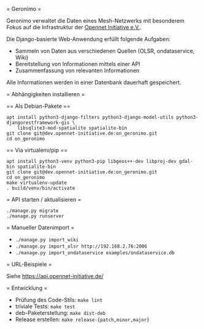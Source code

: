 = Geronimo =

Geronimo verwaltet die Daten eines Mesh-Netzwerks mit besonderem Fokus auf die Infrastruktur
der [Opennet Initiative e.V.](https://opennet-initiative.de/).

Die Django-basierte Web-Anwendung erfüllt folgende Aufgaben:

* Sammeln von Daten aus verschiedenen Quellen (OLSR, ondataservice, Wiki)
* Bereitstellung von Informationen mittels einer API
* Zusammenfassung von relevanten Informationen

Alle Informationen werden in einer Datenbank dauerhaft gespeichert.


= Abhängigkeiten installieren =

== Als Debian-Pakete ==

```shell
apt install python3-django-filters python3-django-model-utils python3-djangorestframework-gis \
	libsqlite3-mod-spatialite spatialite-bin
git clone git@dev.opennet-initiative.de:on_geronimo.git
cd on_geronimo
```


== Via virtualenv/pip ==

```shell
apt install python3-venv python3-pip libgeos++-dev libproj-dev gdal-bin spatialite-bin
git clone git@dev.opennet-initiative.de:on_geronimo.git
cd on_geronimo
make virtualenv-update
. build/venv/bin/activate
```


= API starten / aktualisieren =
```shell
./manage.py migrate
./manage.py runserver
```


= Manueller Datenimport =

* `./manage.py import_wiki`
* `./manage.py import_olsr http://192.168.2.76:2006`
* `./manage.py import_ondataservice examples/ondataservice.db`


= URL-Beispiele =

Siehe https://api.opennet-initiative.de/


= Entwicklung =
* Prüfung des Code-Stils: `make lint`
* triviale Tests: `make test`
* deb-Paketerstellung: `make dist-deb`
* Release erstellen: `make release-{patch,minor,major}`
